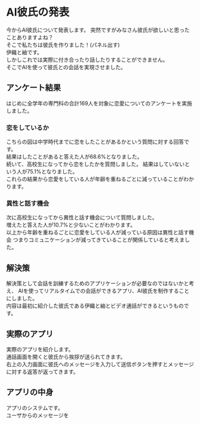 # AI彼氏の発表
今からAI彼氏について発表します。
突然ですがみなさん彼氏が欲しいと思ったことありますよね？  
そこで私たちは彼氏を作りました！(パネル出す)  
伊織と紬です。  
しかしこれでは実際に付き合ったり話したりすることができません。  
そこでAIを使って彼氏との会話を実現させました。

## アンケート結果
はじめに全学年の専門科の合計169人を対象に恋愛についてのアンケートを実施しました。  

### 恋をしているか
こちらの図は中学時代までに恋をしたことがあるかという質問に対する回答です。  
結果はしたことがあると答えた人が68.6%となりました。  
続いて、高校生になってから恋をしたかを質問しました。
結果はしていないという人が75.1%となりました。  
これらの結果から恋愛をしている人が年齢を重ねるごとに減っていることがわかります。

### 異性と話す機会
次に高校生になってから異性と話す機会について質問しました。  
増えたと答えた人が10.7%と少ないことがわかります。  
以上から年齢を重ねるごとに恋愛をしている人が減っている原因は異性と話す機会
つまりコミュニケーションが減ってきていることが関係していると考えました。

## 解決策
解決策として会話を訓練するためのアプリケーションが必要なのではないかと考え、
AIを使ってリアルタイムでの会話ができるアプリ、AI彼氏を制作することにしました。  
内容は最初に紹介した彼氏である伊織と紬とビデオ通話ができるというものです。

## 実際のアプリ
実際のアプリを紹介します。  
通話画面を開くと彼氏から挨拶が送られてきます。  
右上の入力画面に彼氏へのメッセージを入力して送信ボタンを押すとメッセージに対する返答が返ってきます。  

## アプリの中身
アプリのシステムです。  
ユーザからのメッセージを